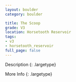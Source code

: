 ```yaml
---
layout: boulder
category: boulder

title: The Scoop
grade: V3
location: Horsetooth Reservoir
tags:
- v3
- horsetooth_reservoir
full_page: false
---
```



Description
{: .largetype}


More Info
{: .largetype}

